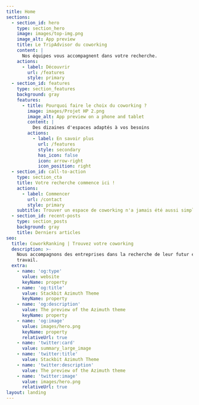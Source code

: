 ```yaml
---
title: Home
sections:
  - section_id: hero
    type: section_hero
    image: images/top-img.png
    image_alt: App preview
    title: Le TripAdvisor du coworking
    content: |
      Nos équipes vous accompagnent dans votre recherche.
    actions:
      - label: Découvrir
        url: /features
        style: primary
  - section_id: features
    type: section_features
    background: gray
    features:
      - title: Pourquoi faire le choix du coworking ?
        image: images/Projet HP 2.png
        image_alt: App preview on a phone and tablet
        content: |
          Des dizaines d'espaces adaptés à vos besoins
        actions:
          - label: En savoir plus
            url: /features
            style: secondary
            has_icon: false
            icon: arrow-right
            icon_position: right
  - section_id: call-to-action
    type: section_cta
    title: Votre recherche commence ici !
    actions:
      - label: Commencer
        url: /contact
        style: primary
    subtitle: Trouver un espace de coworking n'a jamais été aussi simple.
  - section_id: recent-posts
    type: section_posts
    background: gray
    title: Derniers articles
seo:
  title: CoworkRanking | Trouvez votre coworking
  description: >-
    Nous accompagnons des entreprises dans la recherche de leur futur espace de
    travail.
  extra:
    - name: 'og:type'
      value: website
      keyName: property
    - name: 'og:title'
      value: Stackbit Azimuth Theme
      keyName: property
    - name: 'og:description'
      value: The preview of the Azimuth theme
      keyName: property
    - name: 'og:image'
      value: images/hero.png
      keyName: property
      relativeUrl: true
    - name: 'twitter:card'
      value: summary_large_image
    - name: 'twitter:title'
      value: Stackbit Azimuth Theme
    - name: 'twitter:description'
      value: The preview of the Azimuth theme
    - name: 'twitter:image'
      value: images/hero.png
      relativeUrl: true
layout: landing
---
```

